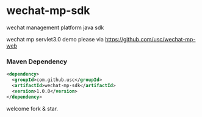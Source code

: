 wechat-mp-sdk
=============

wechat management platform java sdk

wechat mp servlet3.0 demo please via <https://github.com/usc/wechat-mp-web>

### Maven Dependency ###
``` xml
<dependency>
  <groupId>com.github.usc</groupId>
  <artifactId>wechat-mp-sdk</artifactId>
  <version>1.0.0</version>
</dependency>
```

welcome fork & star.
